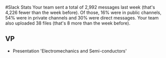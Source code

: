 #Slack Stats
Your team sent a total of 2,992 messages last week (that's 4,226 fewer than the week before). Of those, 16% were in public channels, 54% were in private channels and 30% were direct messages. Your team also uploaded 38 files (that's 8 more than the week before).

## VP
- Presentation 'Electromechanics and Semi-conductors'
